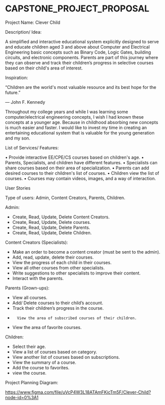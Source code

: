 # CAPSTONE_PROJECT_PROPOSAL

Project Name: Clever Child

Description/ Idea: 

A simplified and interactive educational system explicitly designed to serve and educate children aged 3 and above about Computer and Electrical Engineering basic concepts such as Binary Code, Logic Gates, building circuits, and electronic components. Parents are part of this journey where they can observe and track their children’s progress in selective courses based on their child's area of interest.

Inspiration:

“Children are the world's most valuable resource and its best hope for the future.”

― John F. Kennedy

Throughout my college years and while I was learning some computer/electrical engineering concepts, I wish I had known these concepts at a younger age. Because in childhood absorbing new concepts is much easier and faster. I would like to invest my time in creating an entertaining educational system that is valuable for the young generation and my son. 


List of Services/ Features:

•	Provide interactive EE/CPE/CS courses based on children's age.
•	Parents, Specialists, and children have different features.
•	Specialists can share courses based on their area of specialization.
•	Parents can add desired courses to their children's list of courses.
•	Children view the list of courses.
•	Courses may contain videos, images, and a way of interaction.


User Stories

Type of users: Admin, Content Creators, Parents, Children.

Admin: 
-	Create, Read, Update, Delete Content Creators.
-	Create, Read, Update, Delete courses.
-	Create, Read, Update, Delete Parents.
-	Create, Read, Update, Delete Children.
	
Content Creators (Specialists):
-	Make an order to become a content creator (must be sent to the admin).
-	Add, read, update, delete their courses.
-	View the progress of each child in their courses.
-	View all other courses from other specialists. 
-	Write suggestions to other specialists to improve their content. 
-	Interact with the parents.

Parents (Grown-ups):
-	View all courses.
-	Add/ Delete courses to their child’s account.
-	Track their children’s progress in the course.
-       View the area of subscribed courses of their children.
-	View the area of favorite courses.

Children:
-	Select their age. 
-	View a list of courses based on category.
-	View another list of courses based on subscriptions. 
-	View the summary of a course.
-	Add the course to favorites. 
-	view the course.


Project Planning Diagram: 

https://www.figma.com/file/uVcP4W3L18ATAmFKicTm5F/Clever-Child?node-id=0%3A1
